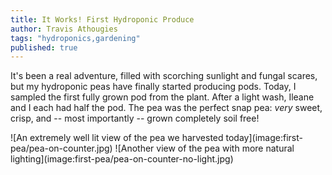 ```yaml
---
title: It Works! First Hydroponic Produce
author: Travis Athougies
tags: "hydroponics,gardening"
published: true
---
```


It's been a real adventure, filled with scorching sunlight and fungal scares, but my hydroponic peas have finally started producing pods. Today, I sampled the first fully grown pod from the plant. After a light wash, Ileane and I each had half the pod. The pea was the perfect snap pea: _very_ sweet, crisp, and -- most importantly -- grown completely soil free!

<div class="gallery">
![An extremely well lit view of the pea we harvested today](image:first-pea/pea-on-counter.jpg)
![Another view of the pea with more natural lighting](image:first-pea/pea-on-counter-no-light.jpg)
</div>
